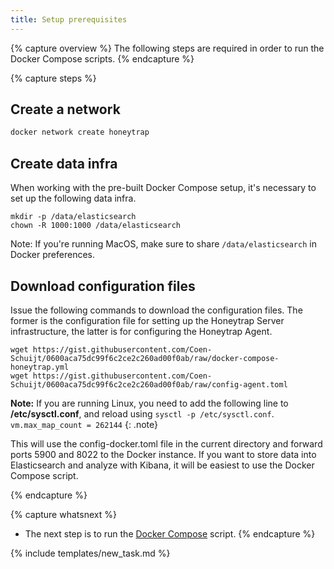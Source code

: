 ```yaml
---
title: Setup prerequisites
---
```


{% capture overview %}
The following steps are required in order to run the Docker Compose scripts.
{% endcapture %}

{% capture steps %}
## Create a network

```bash
docker network create honeytrap
```

## Create data infra

When working with the pre-built Docker Compose setup, it's necessary to set up the following data infra.

```
mkdir -p /data/elasticsearch
chown -R 1000:1000 /data/elasticsearch
```

Note: If you're running MacOS, make sure to share ```/data/elasticsearch``` in Docker preferences.

## Download configuration files

Issue the following commands to download the configuration files. The former is the configuration file for setting up the Honeytrap Server infrastructure, the latter is for configuring the Honeytrap Agent.

```
wget https://gist.githubusercontent.com/Coen-Schuijt/0600aca75dc99f6c2ce2c260ad00f0ab/raw/docker-compose-honeytrap.yml
wget https://gist.githubusercontent.com/Coen-Schuijt/0600aca75dc99f6c2ce2c260ad00f0ab/raw/config-agent.toml
```

**Note:** If you are running Linux, you need to add the following line to **/etc/sysctl.conf**, and reload using `sysctl -p /etc/sysctl.conf`. <br/> ``` vm.max_map_count = 262144 ```
{: .note}

This will use the config-docker.toml file in the current directory and forward ports 5900 and 8022 to the Docker instance. If you want to store data into Elasticsearch and analyze with Kibana, it will be easiest to use the Docker Compose script.

{% endcapture %}

{% capture whatsnext %}
* The next step is to run the [Docker Compose](/docs/setup/server/setup-honeytrap-server/) script.
{% endcapture %}

{% include templates/new_task.md %}
